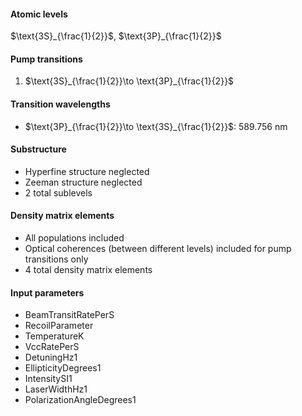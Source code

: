 #### Atomic levels

$\text{3S}_{\frac{1}{2}}$, $\text{3P}_{\frac{1}{2}}$

#### Pump transitions

1. $\text{3S}_{\frac{1}{2}}\to \text{3P}_{\frac{1}{2}}$

#### Transition wavelengths

- $\text{3P}_{\frac{1}{2}}\to \text{3S}_{\frac{1}{2}}$: 589.756 nm

#### Substructure

- Hyperfine structure neglected
- Zeeman structure neglected
- 2 total sublevels

#### Density matrix elements

- All populations included
- Optical coherences (between different levels) included for pump transitions only
- 4 total density matrix elements

#### Input parameters

- BeamTransitRatePerS
- RecoilParameter
- TemperatureK
- VccRatePerS
- DetuningHz1
- EllipticityDegrees1
- IntensitySI1
- LaserWidthHz1
- PolarizationAngleDegrees1